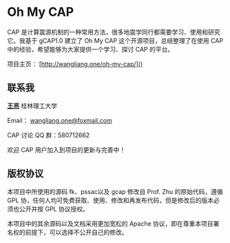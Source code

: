 # Oh My CAP

CAP 是计算震源机制的一种常用方法，很多地震学同行都需要学习、使用和研究它。我基于 gCAP1.0 建立了 Oh My CAP 这个开源项目，总结整理了在使用 CAP 中的经验，希望能够为大家提供一个学习、探讨 CAP 的平台。

项目主页： [http://wangliang.one/oh-my-cap/]()

## 联系我

__[王亮](http://wangliang.one)__  桂林理工大学

Email： [wangliang.one@foxmail.com](mailto:wangliang.one@foxmail.com)

CAP 讨论 QQ 群：580712662

欢迎 CAP 用户加入到项目的更新与完善中！

## 版权协议

本项目中所使用的源码 fk、pssac以及 gcap 修改自 Prof. Zhu 的原始代码，遵循  GPL 协，任何人均可免费获取、使用、修改和再发布代码，但是修改后的版本必须也公开并按 GPL 协议授权。

本项目中的其余源码以及文档采用更加宽松的 Apache 协议，即在尊重本项目署名权的前提下，可以选择不公开自己的修改。
